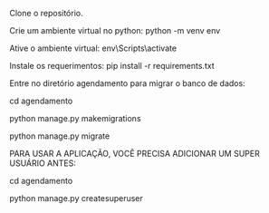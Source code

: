 Clone o repositório.

Crie um ambiente virtual no python: python -m venv env

Ative o ambiente virtual: env\Scripts\activate

Instale os requerimentos: pip install -r requirements.txt

Entre no diretório agendamento para migrar o banco de dados:

cd agendamento
 
python manage.py makemigrations
 
python manage.py migrate

PARA USAR A APLICAÇÃO, VOCÊ PRECISA ADICIONAR UM SUPER USUÁRIO ANTES:

cd agendamento

python manage.py createsuperuser
